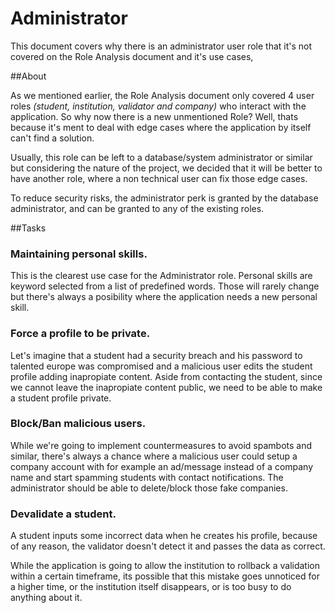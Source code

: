 # Administrator

This document covers why there is an administrator user role that it's not covered on the Role Analysis document and it's use cases,

##About

As we mentioned earlier, the Role Analysis document only covered 4 user roles *(student, institution, validator and company)* who interact with the application. So why now there is a new unmentioned Role? Well, thats because it's ment to deal with edge cases where the application by itself can't find a solution.

Usually, this role can be left to a  database/system administrator or similar but considering the nature of the project, we decided that it will be better to have another role, where a non technical user can fix those edge cases.

To reduce security risks, the administrator perk is granted by the database administrator, and can be granted to any of the existing roles.

##Tasks

### Maintaining personal skills.

This is the clearest use case for the Administrator role. Personal skills are keyword selected from a list of predefined words. Those will rarely change but there's always a posibility where the application needs a new personal skill.

### Force a profile to be private.

Let's imagine that a student had a security breach and his password to talented europe was compromised and a malicious user edits the student profile adding inapropiate content. Aside from contacting the student, since we cannot leave the inapropiate content public, we need to be able to make a student profile private. 

### Block/Ban malicious users.

While we're going to implement countermeasures to avoid spambots and similar, there's always a chance where a malicious user could setup a company account with for example an ad/message instead of a company name and start spamming students with contact notifications. The administrator should be able to delete/block those fake companies.

### Devalidate a student.

A student inputs some incorrect data when he creates his profile, because of any reason, the validator doesn't detect it and passes the data as correct.

While the application is going to allow the institution to rollback a validation within a certain timeframe, its possible that this mistake goes unnoticed for a higher time, or the institution itself disappears, or is too busy to do anything about it.
